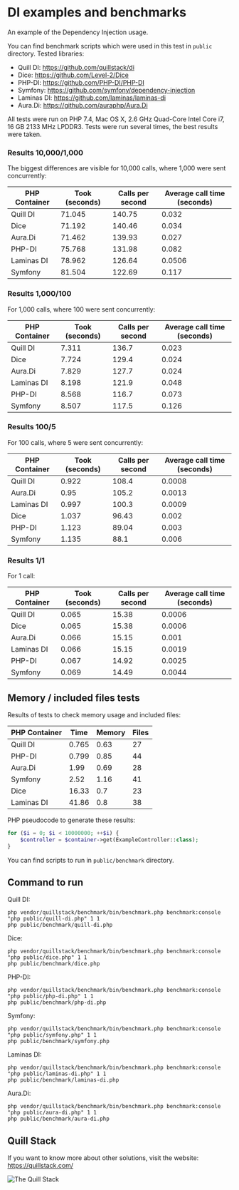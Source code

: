 # DI examples and benchmarks

An example of the Dependency Injection usage.

You can find benchmark scripts which were used in this test in `public`
directory. Tested libraries:
- Quill DI: https://github.com/quillstack/di
- Dice: https://github.com/Level-2/Dice
- PHP-DI: https://github.com/PHP-DI/PHP-DI
- Symfony: https://github.com/symfony/dependency-injection
- Laminas DI: https://github.com/laminas/laminas-di
- Aura.Di: https://github.com/auraphp/Aura.Di

All tests were run on PHP 7.4, Mac OS X, 2.6 GHz Quad-Core Intel Core i7,
16 GB 2133 MHz LPDDR3. Tests were run several times, the best results
were taken.

### Results 10,000/1,000

The biggest differences are visible for 10,000 calls, where 1,000 were sent
concurrently:

| PHP Container | Took (seconds) | Calls per second | Average call time (seconds) |
|---------------|----------------|------------------|-----------------------------|
| Quill DI      | 71.045         | 140.75           | 0.032                       |
| Dice          | 71.192         | 140.46           | 0.034                       |
| Aura.Di       | 71.462         | 139.93           | 0.027                       |
| PHP-DI        | 75.768         | 131.98           | 0.082                       |
| Laminas DI    | 78.962         | 126.64           | 0.0506                      |
| Symfony       | 81.504         | 122.69           | 0.117                       |

### Results 1,000/100

For 1,000 calls, where 100 were sent concurrently:

| PHP Container | Took (seconds) | Calls per second | Average call time (seconds) |
|---------------|----------------|------------------|-----------------------------|
| Quill DI      | 7.311          | 136.7            | 0.023                       |
| Dice          | 7.724          | 129.4            | 0.024                       |
| Aura.Di       | 7.829          | 127.7            | 0.024                       |
| Laminas DI    | 8.198          | 121.9            | 0.048                       |
| PHP-DI        | 8.568          | 116.7            | 0.073                       |
| Symfony       | 8.507          | 117.5            | 0.126                       |

### Results 100/5

For 100 calls, where 5 were sent concurrently:

| PHP Container | Took (seconds) | Calls per second | Average call time (seconds) |
|---------------|----------------|------------------|-----------------------------|
| Quill DI      | 0.922          | 108.4            | 0.0008                      |
| Aura.Di       | 0.95           | 105.2            | 0.0013                      |
| Laminas DI    | 0.997          | 100.3            | 0.0009                      |
| Dice          | 1.037          | 96.43            | 0.002                       |
| PHP-DI        | 1.123          | 89.04            | 0.003                       |
| Symfony       | 1.135          | 88.1             | 0.006                       |

### Results 1/1

For 1 call:

| PHP Container | Took (seconds) | Calls per second | Average call time (seconds) |
|---------------|----------------|------------------|-----------------------------|
| Quill DI      | 0.065          | 15.38            | 0.0006                      |
| Dice          | 0.065          | 15.38            | 0.0006                      |
| Aura.Di       | 0.066          | 15.15            | 0.001                       |
| Laminas DI    | 0.066          | 15.15            | 0.0019                      |
| PHP-DI        | 0.067          | 14.92            | 0.0025                      |
| Symfony       | 0.069          | 14.49            | 0.0044                      |

## Memory / included files tests

Results of tests to check memory usage and included files:

| PHP Container | Time  | Memory | Files |
|---------------|-------|--------|-------|
| Quill DI      | 0.765 | 0.63   | 27    |
| PHP-DI        | 0.799 | 0.85   | 44    |
| Aura.Di       | 1.99  | 0.69   | 28    |
| Symfony       | 2.52  | 1.16   | 41    |
| Dice          | 16.33 | 0.7    | 23    |
| Laminas DI    | 41.86 | 0.8    | 38    |

PHP pseudocode to generate these results:

```php
for ($i = 0; $i < 10000000; ++$i) {
    $controller = $container->get(ExampleController::class);
}
```

You can find scripts to run in `public/benchmark` directory.

## Command to run

Quill DI:
```
php vendor/quillstack/benchmark/bin/benchmark.php benchmark:console "php public/quill-di.php" 1 1
php public/benchmark/quill-di.php
```

Dice:
```
php vendor/quillstack/benchmark/bin/benchmark.php benchmark:console "php public/dice.php" 1 1
php public/benchmark/dice.php
```

PHP-DI:
```
php vendor/quillstack/benchmark/bin/benchmark.php benchmark:console "php public/php-di.php" 1 1
php public/benchmark/php-di.php
```

Symfony:
```
php vendor/quillstack/benchmark/bin/benchmark.php benchmark:console "php public/symfony.php" 1 1
php public/benchmark/symfony.php
```

Laminas DI:
```
php vendor/quillstack/benchmark/bin/benchmark.php benchmark:console "php public/laminas-di.php" 1 1
php public/benchmark/laminas-di.php
```

Aura.Di:
```
php vendor/quillstack/benchmark/bin/benchmark.php benchmark:console "php public/aura-di.php" 1 1
php public/benchmark/aura-di.php
```

## Quill Stack

If you want to know more about other solutions, visit the website: \
https://quillstack.com/ 

![The Quill Stack](http://quillstack.com/quillstack.png)
